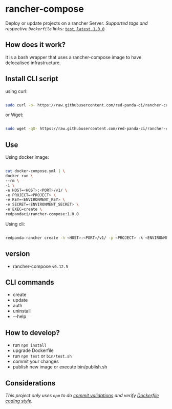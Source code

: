 # rancher-compose

Deploy or update projects on a rancher Server.
_Supported tags and respective `Dockerfile` links:_
[`test`, `latest`, `1.0.0`](Dockerfile)

## How does it work?

It is a bash wrapper that uses a rancher-compose image to have delocalised infrastructure.

## Install CLI script

using curl:

```sh

sudo curl -o- https://raw.githubusercontent.com/red-panda-ci/rancher-compose/1.0.0/util/install.sh | bash

```

or Wget:

```sh

sudo wget -qO- https://raw.githubusercontent.com/red-panda-ci/rancher-compose/1.0.0/util/install.sh | bash

```
## Use

Using docker image:

```bash

cat docker-compose.yml | \
docker run \
--rm \
-i \
-e HOST=<HOST>:<PORT>/v1/ \
-e PROJECT=<PROJECT> \
-e KEY=<ENVIRONMENT_KEY> \
-e SECRET=<ENVIRONMENT_SECRET> \
-e EXEC=create \
redpandaci/rancher-compose:1.0.0

```
Using cli:

```bash

redpanda-rancher create -h <HOST>:<PORT>/v1/ -p <PROJECT> -k <ENVIRONMENT_KEY> -s <ENVIRONMENT_SECRET> -f /some/path/docker-compose.yml
``` 
## version

- rancher-compose `v0.12.5`

## CLI commands

* create
* update
* auth
* uninstall
* --help

## How to develop?

- run `npm install`
- upgrade Dockerfile
- run `npm test` or `bin/test.sh`
- commit your changes
- publish new image or execute bin/publish.sh <VERSION>

## Considerations

_This project only uses `npm` to do [commit validations](https://github.com/willsoto/validate-commit) and verify [Dockerfile coding style](https://github.com/redcoolbeans/dockerlint)._